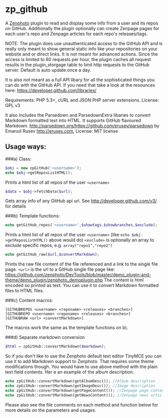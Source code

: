 zp_github
=========
A [Zenphoto](http://www.zenphoto.org) plugin to read and display some info from a user and its repos on GitHub. Additionally the plugin optionally 
can create Zenpage pages for each user's repo and Zenpage articles for each repo's releases/tags.
 
NOTE: The plugin does use unauthenticated access to the GitHub API and is really only meant to show general static info like your repositories on your website and or direct links. It is not meant for advanced actions. Since the access is limited to 60 requests per hour, the plugin caches all request results in the plugin_storgage table 
to limit http requests to the GitHub server. Default is auto update once a day.
  
It is also not meant as a full API libary for all the sophisticated things you can do with the GitHub API. If you need that take a look at the resounces here: https://developer.github.com/libraries/
  
Requirements: PHP 5.3+, cURL and JSON PHP server extensions.
License: GPL v3
  
It also includes the Parsedown and ParsedownExtra libaries to convert Markdown formatted text into HTML. It supports GitHub flavoured Markdown.
http://parsedown.org/https://github.com/erusev/parsedown by Emanuil Rusev http://erusev.com, 
License: MIT license
  
Usage ways:
-----------
###a) Class: 

```php
$obj = new zpGitHub('<username>');
echo $obj->getReposListHTML(); 
```

Prints a html list of all repos of the user `<username>`

```php 
$data = $obj->fetchData($url); 
```

Gets array info of any GitHub api url. See http://developer.github.com/v3/ for details
  
###b) Template functions: 

```php
echo getGitHub_repos('<username>',$showtags,$showbranches,$exclude);
```

Prints a html list of all repos of the user `<username>` (like `echo $obj->getReposListHTML()` above would do)
`<exclude>` is optionally an array to exclude specific repos, e.g. `array("repo1","repo2")`

```php 
echo getGitHub_raw($url,$convertMarkdown);
```

Prints the raw file content of the file referenced and a link to the single file page.
`<url>` is the url to a GitHub single file page like:
https://github.com/zenphoto/DevTools/blob/master/demo_plugin-and-theme/demo_plugin/zenphoto_demoplugin.php
The content is html encoded so printed as text. You can use it to convert Markdown formatted files to HTML files.
 
###c) Content macros: 

```
[GITHUBREPOS <username> <reponame> <releases> <branches>]
[GITHUBREPO <username> <reponame> <releases> <branches>]
[GITHUBRAW <url> <convertMarkdown>]
```

The macros work the same as the template functions on b).
  
  
###d) Separate markdown conversion

```php
$html = zpGitHub::convertMarkdown($markdown);
```

So if you don't like to use the Zenphoto default text editor TinyMCE you can use it to add Markdown support to Zenphoto. That requires some theme modifications though. You would have to use above method with the plain text field contents. Her e an example of the album description:

```php
echo zpGitHub::convertMarkdown(getAlbumDesc()); //Album description
echo zpGitHub::convertMarkdown(getImageDesc()); //Image description
echo zpGitHub::convertMarkdown(getPageContent()); //Zenpage page content
echo zpGitHub::convertMarkdown(getNewsContent()); //Zenpage news article content
```

Please also see the file comments on each method and function below for more details on the parameters and usages.


